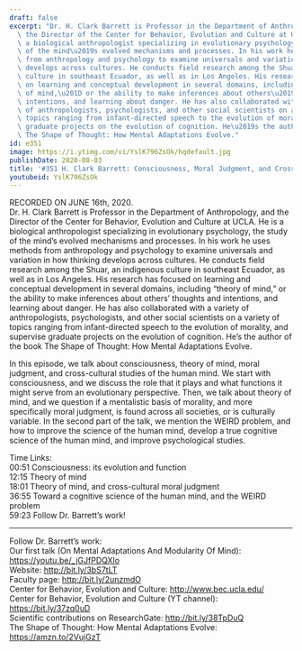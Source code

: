 ```yaml
---
draft: false
excerpt: "Dr. H. Clark Barrett is Professor in the Department of Anthropology, and\
  \ the Director of the Center for Behavior, Evolution and Culture at UCLA. He is\
  \ a biological anthropologist specializing in evolutionary psychology, the study\
  \ of the mind\u2019s evolved mechanisms and processes. In his work he uses methods\
  \ from anthropology and psychology to examine universals and variation in how thinking\
  \ develops across cultures. He conducts field research among the Shuar, an indigenous\
  \ culture in southeast Ecuador, as well as in Los Angeles. His research has focused\
  \ on learning and conceptual development in several domains, including \u201Ctheory\
  \ of mind,\u201D or the ability to make inferences about others\u2019 thoughts and\
  \ intentions, and learning about danger. He has also collaborated with a variety\
  \ of anthropologists, psychologists, and other social scientists on a variety of\
  \ topics ranging from infant-directed speech to the evolution of morality, and supervise\
  \ graduate projects on the evolution of cognition. He\u2019s the author of the book\
  \ The Shape of Thought: How Mental Adaptations Evolve."
id: e351
image: https://i.ytimg.com/vi/YslK796ZsOk/hqdefault.jpg
publishDate: 2020-08-03
title: '#351 H. Clark Barrett: Consciousness, Moral Judgment, and Cross-cultural Studies'
youtubeid: YslK796ZsOk
---
```

RECORDED ON JUNE 16th, 2020.  
Dr. H. Clark Barrett is Professor in the Department of Anthropology, and the Director of the Center for Behavior, Evolution and Culture at UCLA. He is a biological anthropologist specializing in evolutionary psychology, the study of the mind’s evolved mechanisms and processes. In his work he uses methods from anthropology and psychology to examine universals and variation in how thinking develops across cultures. He conducts field research among the Shuar, an indigenous culture in southeast Ecuador, as well as in Los Angeles. His research has focused on learning and conceptual development in several domains, including “theory of mind,” or the ability to make inferences about others’ thoughts and intentions, and learning about danger. He has also collaborated with a variety of anthropologists, psychologists, and other social scientists on a variety of topics ranging from infant-directed speech to the evolution of morality, and supervise graduate projects on the evolution of cognition. He’s the author of the book The Shape of Thought: How Mental Adaptations Evolve.

In this episode, we talk about consciousness, theory of mind, moral judgment, and cross-cultural studies of the human mind. We start with consciousness, and we discuss the role that it plays and what functions it might serve from an evolutionary perspective. Then, we talk about theory of mind, and we question if a mentalistic basis of morality, and more specifically moral judgment, is found across all societies, or is culturally variable. In the second part of the talk, we mention the WEIRD problem, and how to improve the science of the human mind, develop a true cognitive science of the human mind, and improve psychological studies.

Time Links:  
00:51  Consciousness: its evolution and function  
12:15  Theory of mind  
18:01  Theory of mind, and cross-cultural moral judgment  
36:55  Toward a cognitive science of the human mind, and the WEIRD problem  
59:23  Follow Dr. Barrett’s work!

---

Follow Dr. Barrett’s work:  
Our first talk (On Mental Adaptations And Modularity Of Mind): https://youtu.be/_jGJfPDQXlo  
Website: http://bit.ly/3bS7tLT  
Faculty page: http://bit.ly/2unzmdO  
Center for Behavior, Evolution and Culture: http://www.bec.ucla.edu/  
Center for Behavior, Evolution and Culture (YT channel): https://bit.ly/37zq0uD  
Scientific contributions on ResearchGate: http://bit.ly/38TpDuQ  
The Shape of Thought: How Mental Adaptations Evolve: https://amzn.to/2VujGzT
